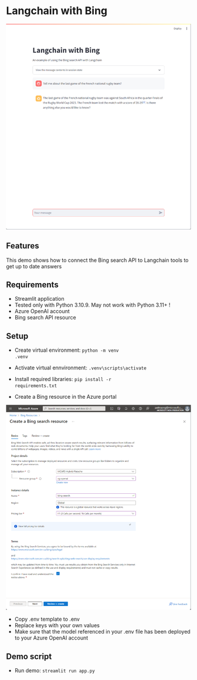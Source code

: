 # Langchain with Bing

![Illustration!](langchain_bing.png)

## Features
This demo shows how to connect the Bing search API to Langchain tools to get up to date answers

## Requirements
- Streamlit application
- Tested only with Python 3.10.9. May not work with Python 3.11+ !
- Azure OpenAI account
- Bing search API resource


## Setup
- Create virtual environment: <code>python -m venv .venv</code>
- Activate virtual ennvironment: <code>.venv\scripts\activate</code>
- Install required libraries: <code>pip install -r requirements.txt</code>

- Create a Bing resource in the Azure portal

![Illustration!](bing_resource.png)

- Copy .env template to .env
- Replace keys with your own values
- Make sure that the model referenced in your .env file has been deployed to your Azure OpenAI account

## Demo script
- Run demo: <code>streamlit run app.py</code>
